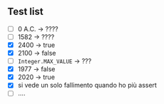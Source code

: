## Test list
- [ ] 0 A.C. -> ????
- [ ] 1582 -> ????
- [X] 2400 -> true
- [X] 2100 -> false
- [ ] `Integer.MAX_VALUE` -> ???
- [X] 1977 -> false
- [X] 2020 -> true
- [X] si vede un solo fallimento quando ho più assert
- [ ] ....
